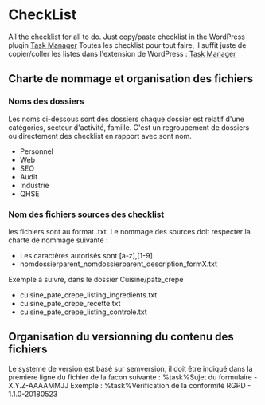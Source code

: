 # CheckList
All the checklist for all to do. Just copy/paste checklist in the WordPress plugin [Task Manager](https://fr.wordpress.org/plugins/task-manager/)
Toutes les checklist pour tout faire, il suffit juste de copier/coller les listes dans l'extension de WordPress : [Task Manager](https://fr.wordpress.org/plugins/task-manager/)


##  Charte de nommage et organisation des fichiers
### Noms des dossiers
Les noms ci-dessous sont des dossiers chaque dossier est relatif d'une catégories, secteur d'activité, famille. C'est un regroupement de dossiers ou directement des checklist en rapport avec sont nom.
* Personnel
* Web
* SEO
* Audit
* Industrie
* QHSE

### Nom des fichiers sources des checklist

les fichiers sont au format .txt. Le nommage des sources doit respecter la charte de nommage suivante :
* Les caractères autorisés sont [a-z],[1-9]
* nomdossierparent_nomdossierparent_description_formX.txt

Exemple à suivre, dans le dossier Cuisine/pate_crepe
* cuisine_pate_crepe_listing_ingredients.txt
* cuisine_pate_crepe_recette.txt
* cuisine_pate_crepe_listing_controle.txt

## Organisation du versionning du contenu des fichiers
Le systeme de version est basé sur semversion, il doit être indiqué dans la premiere ligne du fichier de la facon suivante :
%task%Sujet du formulaire - X.Y.Z-AAAAMMJJ
Exemple :
%task%Vérification de la conformité RGPD - 1.1.0-20180523
